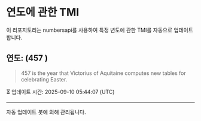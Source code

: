 
# 연도에 관한 TMI

이 리포지토리는 numbersapi를 사용하여 특정 년도에 관한 TMI를 자동으로 업데이트합니다.

## 연도: (457 )
> 457 is the year that Victorius of Aquitaine computes new tables for celebrating Easter.

⏳ 업데이트 시간: 2025-09-10 05:44:07 (UTC)

---
자동 업데이트 봇에 의해 관리됩니다.
